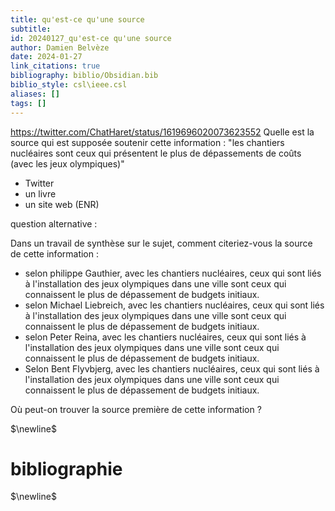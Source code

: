 ```yaml
---
title: qu'est-ce qu'une source
subtitle:
id: 20240127_qu'est-ce qu'une source
author: Damien Belvèze
date: 2024-01-27
link_citations: true
bibliography: biblio/Obsidian.bib
biblio_style: csl\ieee.csl
aliases: []
tags: []
---
```

https://twitter.com/ChatHaret/status/1619696020073623552
Quelle est la source qui est supposée soutenir cette information :
"les chantiers nucléaires sont ceux qui présentent le plus de dépassements de coûts (avec les jeux olympiques)"

- Twitter
- un livre
- un site web (ENR)

question alternative : 

Dans un travail de synthèse sur le sujet, comment citeriez-vous la source de cette information : 

* selon philippe Gauthier, avec les chantiers nucléaires, ceux qui sont liés à l'installation des jeux olympiques dans une ville sont ceux qui connaissent le plus de dépassement de budgets initiaux. 
* selon Michael Liebreich, avec les chantiers nucléaires, ceux qui sont liés à l'installation des jeux olympiques dans une ville sont ceux qui connaissent le plus de dépassement de budgets initiaux. 
* selon Peter Reina, avec les chantiers nucléaires, ceux qui sont liés à l'installation des jeux olympiques dans une ville sont ceux qui connaissent le plus de dépassement de budgets initiaux. 
* Selon Bent Flyvbjerg, avec les chantiers nucléaires, ceux qui sont liés à l'installation des jeux olympiques dans une ville sont ceux qui connaissent le plus de dépassement de budgets initiaux. 

Où peut-on trouver la source première de cette information ? 



$\newline$
# bibliographie
$\newline$






